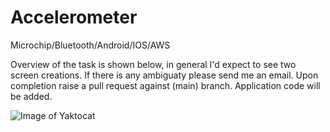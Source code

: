 # Accelerometer
Microchip/Bluetooth/Android/IOS/AWS

Overview of the task is shown below, in general I'd expect to see two screen creations.
If there is any ambiguaty please send me an email. Upon completion raise a pull request against (main) branch.
Application code will be added.


![Image of Yaktocat](https://github.com/liamfaruq/Accelerometer/blob/main/Overview.png?raw=true)
